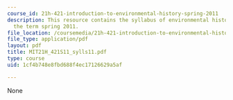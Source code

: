 ```yaml
---
course_id: 21h-421-introduction-to-environmental-history-spring-2011
description: This resource contains the syllabus of environmental history course of
  the term spring 2011.
file_location: /coursemedia/21h-421-introduction-to-environmental-history-spring-2011/1cf4b748e8fbd688f4ec17126629a5af_MIT21H_421S11_sylls11.pdf
file_type: application/pdf
layout: pdf
title: MIT21H_421S11_sylls11.pdf
type: course
uid: 1cf4b748e8fbd688f4ec17126629a5af

---
```

None